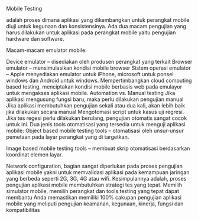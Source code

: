 Mobile Testing

adalah proses dimana aplikasi yang dikembangkan untuk perangkat mobile diuji untuk kegunaan dan konsistensinya. Ada dua macam pengujian yang harus dilakukan untuk aplikasi pada perangkat mobile yaitu pengujian hardware dan software.

Macam-macam emulator mobile:

Device emulator – disediakan oleh produsen perangkat yang terkait
Browser emulator – mensimulasikan kondisi mobile browser
Sistem operasi emulator – Apple menyediakan emulator untuk iPhone, microsoft untuk ponsel windows dan Android untuk windows.
Mempertimbangkan cloud computing based testing, menciptakan kondisi mobile berbasis web pada emulayor untuk mengakses aplikasi mobile.
Automation vs. Manual testing
Jika aplikasi mengusung fungsi baru, maka perlu dilakukan pengujian manual
Jika aplikasi membutuhkan pengujian sekali atau dua kali, akan lebih baik jika dilakukan secara manual
Mengotomasi script untuk kasus uji regresi. Jika tes regesi perlu dilakukan berulang, pengujian otomatis sangat cocok untuk ini. Dua jenis tools otomatisasi yang tersedia untuk menguji aplikasi mobile:
Object based mobile testing tools – otomatisasi oleh unsur-unsur pemetaan pada layar perangkat yang di targetkan.

Image based mobile testing tools – membuat skrip otomatisasi berdasarkan koordinat elemen layar.

Network configuration, bagian sangat diperlukan pada proses pengujian aplikasi mobile yakni untuk memvalidasi aplikasi pada kemampuan jaringan yang berbeda seperti 2G, 3G, 4G atau wifi.
Kesimpulannya adalah, proses pengujian aplikasi mobile membutuhkan strategi tes yang tepat. Memilih simulator mobile, memilih perangkat dan tools testing yang tepat dapat membantu Anda memastikan memiliki 100% cakupan pengujian aplikasi mobile yang meliputi pengujian keamanan, kegunaan, kinerja, fungsi dan kompatibilitas

